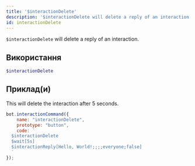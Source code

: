 ```yaml
---
title: '$interactionDelete'
description: '$interactionDelete will delete a reply of an interaction.'
id: interactionDelete
---
```


`$interactionDelete` will delete a reply of an interaction.

## Використання

```php
$interactionDelete
```

## Приклад(и)

This will delete the interaction after 5 seconds.

```javascript
bot.interactionCommand({
    name: "interactionDelete",
    prototype: "button",
    code: `
  $interactionDelete
  $wait[5s]
  $interactionReply[Hello, World!;;;;everyone;false]
  `
});
```

